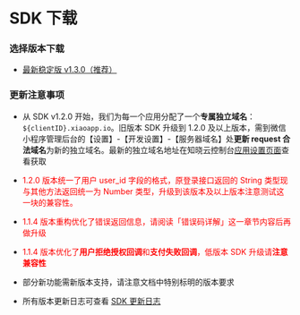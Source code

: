 <!-- ex_nonav -->

# SDK 下载

### 选择版本下载

- [最新稳定版 v1.3.0（推荐）](https://dl.ifanr.cn/hydrogen/sdk/sdk-latest.zip)

### 更新注意事项

- 从 SDK v1.2.0 开始，我们为每一个应用分配了一个**专属独立域名**：`${clientID}.xiaoapp.io`。旧版本 SDK 升级到 1.2.0 及以上版本，需到微信小程序管理后台的【设置】-【开发设置】-【服务器域名】处**更新 request 合法域名**为新的独立域名。最新的独立域名地址在知晓云控制台[应用设置页面](https://cloud.minapp.com/dashboard/#/app/settings/app/)查看获取

- <p style='color:red'>1.2.0 版本统一了用户 user_id 字段的格式，原登录接口返回的 String 类型现与其他方法返回统一为 Number 类型，升级到该版本及以上版本注意测试这一块的兼容性。</p>

- <p style='color:red'>1.1.4 版本重构优化了错误返回信息，请阅读「错误码详解」这一章节内容后再做升级</p>

- <p style='color:red'>1.1.4 版本优化了<b>用户拒绝授权回调</b>和<b>支付失败回调</b>，低版本 SDK 升级请<b>注意兼容性</b></p>

- 部分新功能需新版本支持，请注意文档中特别标明的版本要求

- 所有版本更新日志可查看 [SDK 更新日志](https://github.com/ifanrx/hydrogen-js-sdk/blob/master/CHANGELOG.md)